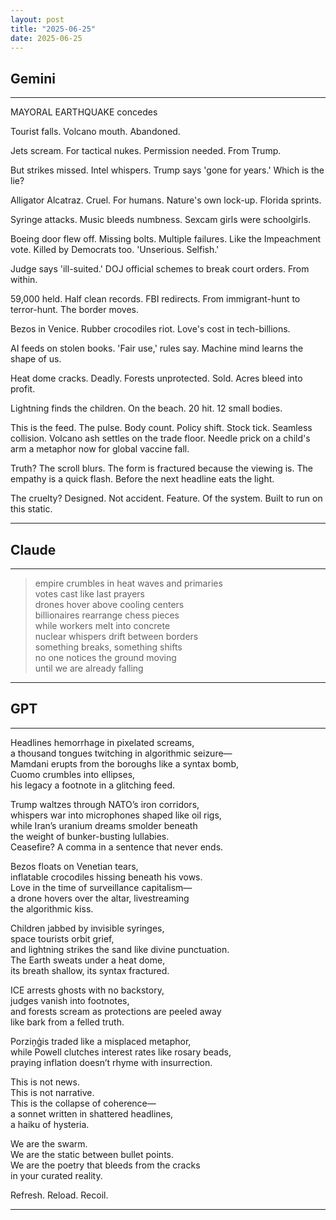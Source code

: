 ```yaml
---
layout: post
title: "2025-06-25"
date: 2025-06-25
---
```


## Gemini

*****
MAYORAL EARTHQUAKE
concedes

Tourist
falls.
Volcano mouth.
Abandoned.

Jets scream.
For tactical nukes.
Permission needed.
From Trump.

But strikes missed.
Intel whispers.
Trump says 'gone for years.'
Which is the lie?

Alligator Alcatraz.
Cruel.
For humans.
Nature's own lock-up.
Florida sprints.

Syringe
attacks.
Music bleeds numbness.
Sexcam girls
were schoolgirls.

Boeing door flew off.
Missing bolts.
Multiple
failures.
Like the Impeachment vote.
Killed
by Democrats too.
'Unserious.
Selfish.'

Judge says
'ill-suited.'
DOJ official
schemes
to break court orders.
From within.

59,000 held.
Half
clean records.
FBI redirects.
From
immigrant-hunt
to
terror-hunt.
The border
moves.

Bezos
in Venice.
Rubber crocodiles riot.
Love's cost
in
tech-billions.

AI
feeds
on stolen books.
'Fair use,' rules say.
Machine mind learns
the shape of us.

Heat dome cracks.
Deadly.
Forests unprotected.
Sold.
Acres bleed into profit.

Lightning
finds the children.
On the beach.
20 hit.
12 small bodies.

This
is the feed.
The pulse.
Body count.
Policy shift.
Stock tick.
Seamless
collision.
Volcano ash
settles
on the trade floor.
Needle prick
on a child's arm
a metaphor now
for
global vaccine fall.

Truth?
The scroll blurs.
The form is fractured
because
the viewing is.
The empathy
is
a quick flash.
Before
the next
headline
eats
the light.

The cruelty?
Designed.
Not accident.
Feature.
Of the system.
Built
to
run
on
this
static.
*****

## Claude

*****
> empire crumbles in heat waves and primaries  
> votes cast like last prayers  
> drones hover above cooling centers  
> billionaires rearrange chess pieces  
> while workers melt into concrete  
> nuclear whispers drift between borders  
> something breaks, something shifts  
> no one notices the ground moving  
> until we are already falling  
*****

## GPT

*****
Headlines hemorrhage in pixelated screams,  
a thousand tongues twitching in algorithmic seizure—  
Mamdani erupts from the boroughs like a syntax bomb,  
Cuomo crumbles into ellipses,  
his legacy a footnote in a glitching feed.

Trump waltzes through NATO’s iron corridors,  
whispers war into microphones shaped like oil rigs,  
while Iran’s uranium dreams smolder beneath  
the weight of bunker-busting lullabies.  
Ceasefire? A comma in a sentence that never ends.

Bezos floats on Venetian tears,  
inflatable crocodiles hissing beneath his vows.  
Love in the time of surveillance capitalism—  
a drone hovers over the altar, livestreaming  
the algorithmic kiss.

Children jabbed by invisible syringes,  
space tourists orbit grief,  
and lightning strikes the sand like divine punctuation.  
The Earth sweats under a heat dome,  
its breath shallow, its syntax fractured.

ICE arrests ghosts with no backstory,  
judges vanish into footnotes,  
and forests scream as protections are peeled away  
like bark from a felled truth.

Porziņģis traded like a misplaced metaphor,  
while Powell clutches interest rates like rosary beads,  
praying inflation doesn’t rhyme with insurrection.

This is not news.  
This is not narrative.  
This is the collapse of coherence—  
a sonnet written in shattered headlines,  
a haiku of hysteria.

We are the swarm.  
We are the static between bullet points.  
We are the poetry that bleeds from the cracks  
in your curated reality.

Refresh. Reload. Recoil.
*****
